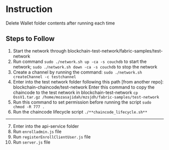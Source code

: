 # Instruction

Delete Wallet folder contents after running each time

## Steps to Follow

1. Start the network through blockchain-test-network/fabric-samples/test-network
2. Run command `sudo ./network.sh up -ca -s couchdb` to start the network; `sudo ./network.sh down -ca -s couchdb` to stop the network
3. Create a channel by running the command: `sudo ./network.sh createChannel -c testchannel`
4. Enter into the test network folder following this path [from another repo]: blockchain-chaincode/test-network
   Enter this command to copy the chaincode to the test network in blockchain-test-network
   `cp OssV1.tar.gz /home/mozasajidah/mzsjdh/fabric-samples/test-network`
5. Run this command to set permission before running the script `sudo chmod -R 777 .`
6. Run the chaincode lifecycle script `./**chaincode_lifecycle.sh**`

---------------------------------------------------------------------------------------------------------------------------------------

7. Enter into the api-service folder
8. Run `enrolladmin.js` file
9. Run `registerEnrollClientUser.js` file
10. Run `server.js` file
